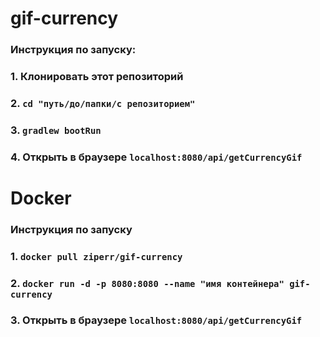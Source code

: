 # gif-currency
### Инструкция по запуску:
### 1. Клонировать этот репозиторий
### 2. ```cd "путь/до/папки/с репозиторием"```
### 3. ```gradlew bootRun```
### 4. Открыть в браузере ```localhost:8080/api/getCurrencyGif```

# Docker

### Инструкция по запуску
### 1. ```docker pull ziperr/gif-currency```
### 2. ```docker run -d -p 8080:8080 --name "имя контейнера" gif-currency```
### 3. Открыть в браузере ```localhost:8080/api/getCurrencyGif```
